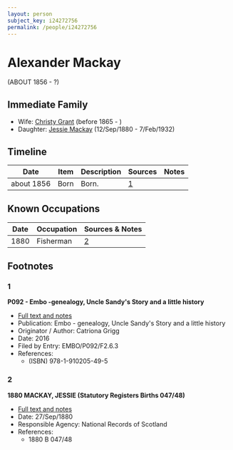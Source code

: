 ```yaml
---
layout: person
subject_key: i24272756
permalink: /people/i24272756
---
```


# Alexander Mackay
(ABOUT 1856 - ?)

## Immediate Family

* Wife: [Christy Grant](./@94200830@-christy-grant-b1865-d.md) (before 1865 - )
* Daughter: [Jessie Mackay](./@32677248@-jessie-mackay-b1880-9-12-d1932-2-7.md) (12/Sep/1880 - 7/Feb/1932)

## Timeline

Date | Item | Description | Sources | Notes
---|---|---|---|---
about 1856 | Born | Born. | [1](#1) | 

## Known Occupations

Date | Occupation | Sources & Notes
---|---|---
1880 | Fisherman | [2](#2)

## Footnotes

### 1

**P092 - Embo -genealogy, Uncle Sandy's Story and a little history**

* [Full text and notes](../sources/@21490227@-p092-embo-genealogy,-uncle-sandy's-story-and-a-little-history.md)
* Publication: Embo - genealogy, Uncle Sandy's Story and a little history
* Originator / Author: Catriona Grigg
* Date: 2016
* Filed by Entry: EMBO/P092/F2.6.3
* References: 
  * (ISBN) 978-1-910205-49-5

### 2

**1880 MACKAY, JESSIE (Statutory Registers Births 047/48)**

* [Full text and notes](../sources/@16401912@-1880-mackay,-jessie-statutory-registers-births-047-48-.md)
* Date: 27/Sep/1880
* Responsible Agency: National Records of Scotland
* References: 
  * 1880 B 047/48

